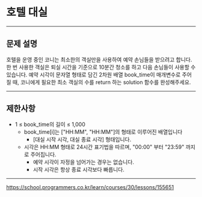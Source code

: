 # 호텔 대실

---

## 문제 설명

호텔을 운영 중인 코니는 최소한의 객실만을 사용하여 예약 손님들을 받으려고 합니다. 한 번 사용한 객실은 퇴실 시간을 기준으로 10분간 청소를 하고 다음 손님들이 사용할 수 있습니다.
예약 시각이 문자열 형태로 담긴 2차원 배열 book_time이 매개변수로 주어질 때, 코니에게 필요한 최소 객실의 수를 return 하는 solution 함수를 완성해주세요.

---

## 제한사항

- 1 ≤ book_time의 길이 ≤ 1,000
	- book_time[i]는 ["HH:MM", "HH:MM"]의 형태로 이루어진 배열입니다
		- [대실 시작 시각, 대실 종료 시각] 형태입니다.
	- 시각은 HH:MM 형태로 24시간 표기법을 따르며, "00:00" 부터 "23:59" 까지로 주어집니다.
		- 예약 시각이 자정을 넘어가는 경우는 없습니다.
		- 시작 시각은 항상 종료 시각보다 빠릅니다.

---

https://school.programmers.co.kr/learn/courses/30/lessons/155651
